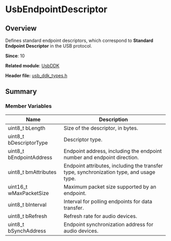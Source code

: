 # UsbEndpointDescriptor

## Overview

Defines standard endpoint descriptors, which correspond to **Standard Endpoint Descriptor** in the USB protocol.

**Since**: 10

**Related module**: [UsbDDK](capi-usbddk.md)

**Header file:** [usb_ddk_types.h](capi-usb-ddk-types-h.md)

## Summary

### Member Variables

| Name| Description|
| -- | -- |
| uint8_t bLength | Size of the descriptor, in bytes.|
| uint8_t bDescriptorType | Descriptor type.|
| uint8_t bEndpointAddress | Endpoint address, including the endpoint number and endpoint direction.|
| uint8_t bmAttributes | Endpoint attributes, including the transfer type, synchronization type, and usage type.|
| uint16_t wMaxPacketSize | Maximum packet size supported by an endpoint.|
| uint8_t bInterval | Interval for polling endpoints for data transfer.|
| uint8_t bRefresh | Refresh rate for audio devices.|
| uint8_t bSynchAddress | Endpoint synchronization address for audio devices.|
